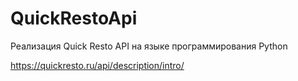 # QuickRestoApi

Реализация Quick Resto API на языке программирования Python

https://quickresto.ru/api/description/intro/